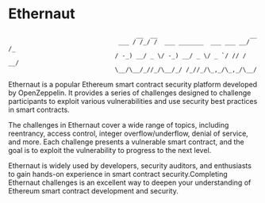 # Ethernaut
```
                                    __  __                          __ 
                               ___ / /_/ /  ___ _______  ___ ___ __/ /_
                              / -_) __/ _ \/ -_) __/ _ \/ _ `/ // / __/
                              \__/\__/_//_/\__/_/ /_//_/\_,_/\_,_/\__/ 
```
Ethernaut is a popular Ethereum smart contract security platform developed by OpenZeppelin. It provides a series of challenges designed to challenge participants to exploit various vulnerabilities and use security best practices in smart contracts.

The challenges in Ethernaut cover a wide range of topics, including reentrancy, access control, integer overflow/underflow, denial of service, and more. Each challenge presents a vulnerable smart contract, and the goal is to exploit the vulnerability to progress to the next level.

Ethernaut is widely used by developers, security auditors, and enthusiasts to gain hands-on experience in smart contract security.Completing Ethernaut challenges is an excellent way to deepen your understanding of Ethereum smart contract development and security.
